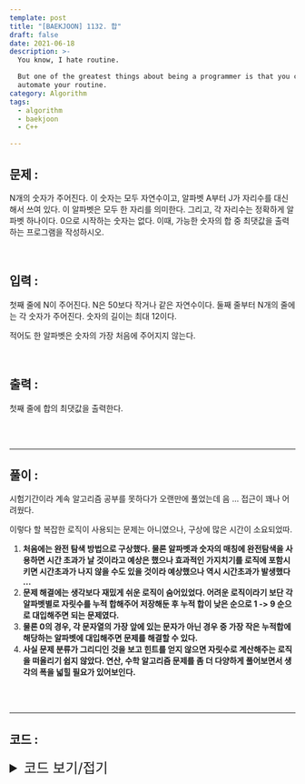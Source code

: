 ```yaml
---
template: post
title: "[BAEKJOON] 1132. 합"
draft: false
date: 2021-06-18
description: >-
  You know, I hate routine.

  But one of the greatest things about being a programmer is that you can
  automate your routine.
category: Algorithm
tags:
  - algorithm
  - baekjoon
  - C++

---
```




## 문제 : 

N개의 숫자가 주어진다. 이 숫자는 모두 자연수이고, 알파벳 A부터 J가 자리수를 대신해서 쓰여 있다. 이 알파벳은 모두 한 자리를 의미한다. 그리고, 각 자리수는 정확하게 알파벳 하나이다. 0으로 시작하는 숫자는 없다. 이때, 가능한 숫자의 합 중 최댓값을 출력하는 프로그램을 작성하시오.

<br/>

## 입력 :

첫째 줄에 N이 주어진다. N은 50보다 작거나 같은 자연수이다. 둘째 줄부터 N개의 줄에는 각 숫자가 주어진다. 숫자의 길이는 최대 12이다.

적어도 한 알파벳은 숫자의 가장 처음에 주어지지 않는다.

<br/>

## 출력 : 

첫째 줄에 합의 최댓값을 출력한다.

<br/>

<br/>

___

## 풀이 :

시험기간이라 계속 알고리즘 공부를 못하다가 오랜만에 풀었는데 음 ... 접근이 꽤나 어려웠다.

이렇다 할 복잡한 로직이 사용되는 문제는 아니였으나, 구상에 많은 시간이 소요되었따.

1. **처음에는 완전 탐색 방법으로 구상했다. 물론 알파벳과 숫자의 매칭에 완전탐색을 사용하면 시간 초과가 날 것이라고 예상은 했으나 효과적인 가지치기를 로직에 포함시키면 시간초과가 나지 않을 수도 있을 것이라 예상했으나 역시 시간초과가 발생했다 ...**
2. **문제 해결에는 생각보다 재밌게 쉬운 로직이 숨어있었다. 어려운 로직이라기 보단 각 알파벳별로 자릿수를 누적 합해주어 저장해둔 후 누적 합이 낮은 순으로 1 -> 9 순으로 대입해주면 되는 문제였다.**
3. **물론 0의 경우, 각 문자열의 가장 앞에 있는 문자가 아닌 경우 중 가장 작은 누적합에 해당하는 알파벳에 대입해주면 문제를 해결할 수 있다.**
4. **사실 문제 분류가 그리디인 것을 보고 힌트를 얻지 않으면 자릿수로 계산해주는 로직을 떠올리기 쉽지 않았다. 연산, 수학 알고리즘 문제를 좀 더 다양하게 풀어보면서 생각의 폭을 넓힐 필요가 있어보인다.**

<br/>

<br/>

---

## 코드 :

<details>
<summary style="cursor:pointer; font-size:1.5rem">
	코드 보기/접기
</summary>

```c++
#include <iostream>
#include <string>
#include <algorithm>
#include <cmath>
#include <queue>
#include <utility>

#define pli pair<long long, int>
#define ll long long

using namespace std;
bool poszero[10]; // A to Z possible zero?
ll numpossums[10];

int main() {
    int n;
    ll maxsum = 0;
    priority_queue<pli, vector<pli >, greater<pli > > pq;
    string input;

    cin >> n;
    fill_n(poszero, 10, true);

    while (n--) {
        cin >> input;
        poszero[input[0] - 'A'] = false;
        reverse(input.begin(), input.end());

        int length = input.length();
        for (int k = 0; k < length; k++) {
            numpossums[input[k] - 'A'] += (ll) pow(10, k);
        }
    }

    for (int i = 0; i < 10; i++)
        pq.push(pli(numpossums[i], i));

    int curidx = 1;
    bool zeroused = false;
    while (!pq.empty()) {
        ll cmpsum = pq.top().first;
        int cmpidx = pq.top().second;
        pq.pop();

        if (!zeroused && poszero[cmpidx]) {
            zeroused = true;
            continue;
        } else {
            maxsum += cmpsum * (curidx++);
        }
    }

    cout << maxsum << '\n';
    return 0;
}
```

</details>
<br/>

<br/>


